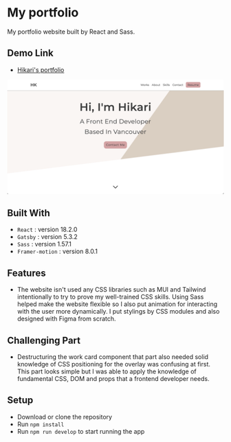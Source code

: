 # My portfolio

My portfolio website built by React and Sass.

## Demo Link

- [Hikari's portfolio](https://hikari-kobe-h39qmgtde-hikari7.vercel.app/)

![The top image](./src/images/portfolioSite.jpg)

## Built With

- `React` : version 18.2.0
- `Gatsby` : version 5.3.2
- `Sass` : version 1.57.1
- `Framer-motion` : version 8.0.1

## Features

- The website isn't used any CSS libraries such as MUI and Tailwind intentionally to try to prove my well-trained CSS skills. Using Sass helped make the website flexible so I also put animation for interacting with the user more dynamically.
  I put stylings by CSS modules and also designed with Figma from scratch.

## Challenging Part

- Destructuring the work card component that part also needed solid knowledge of CSS positioning for the overlay was confusing at first.
This part looks simple but I was able to apply the knowledge of fundamental CSS, DOM and props that a frontend developer needs.

## Setup

- Download or clone the repository
- Run `npm install`
- Run `npm run develop` to start running the app
